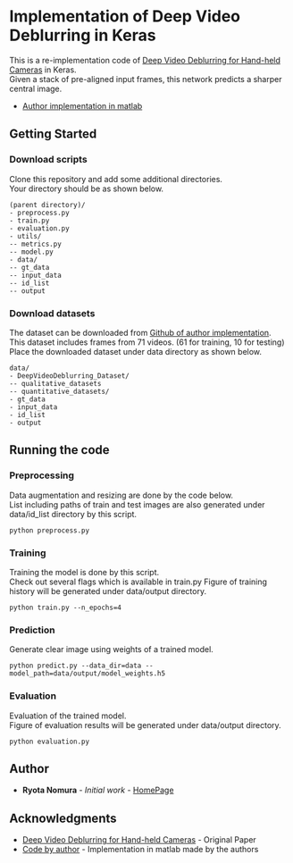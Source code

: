 # Implementation of Deep Video Deblurring in Keras

This is a re-implementation code of [Deep Video Deblurring for Hand-held Cameras](https://openaccess.thecvf.com/content_cvpr_2017/papers/Su_Deep_Video_Deblurring_CVPR_2017_paper.pdf) in Keras.  
Given a stack of pre-aligned input frames, this network predicts a sharper central image.  
* [Author implementation in matlab](https://github.com/shuochsu/DeepVideoDeblurring)

## Getting Started

### Download scripts

Clone this repository and add some additional directories.  
Your directory should be as shown below. 

```
(parent directory)/
- preprocess.py
- train.py
- evaluation.py
- utils/
-- metrics.py
-- model.py
- data/
-- gt_data
-- input_data
-- id_list
-- output
```

### Download datasets

The dataset can be downloaded from [Github of author implementation](https://github.com/shuochsu/DeepVideoDeblurring).  
This dataset includes frames from 71 videos. (61 for training, 10 for testing)  
Place the downloaded dataset under data directory as shown below.  

```
data/
- DeepVideoDeblurring_Dataset/
-- qualitative_datasets
-- quantitative_datasets/
- gt_data
- input_data
- id_list
- output
```

## Running the code

### Preprocessing

Data augmentation and resizing are done by the code below.  
List including paths of train and test images are also generated under data/id_list directory by this script.  

```
python preprocess.py
```

### Training

Training the model is done by this script.  
Check out several flags which is available in train.py
Figure of training history will be generated under data/output directory.  

```
python train.py --n_epochs=4 
```

### Prediction

Generate clear image using weights of a trained model.  

```
python predict.py --data_dir=data --model_path=data/output/model_weights.h5
```

### Evaluation

Evaluation of the trained model.  
Figure of evaluation results will be generated under data/output directory.  

```
python evaluation.py
```

## Author

* **Ryota Nomura** - *Initial work* - [HomePage](http://ryota-n.info/)


## Acknowledgments

* [Deep Video Deblurring for Hand-held Cameras](https://openaccess.thecvf.com/content_cvpr_2017/papers/Su_Deep_Video_Deblurring_CVPR_2017_paper.pdf) - Original Paper
* [Code by author](https://github.com/shuochsu/DeepVideoDeblurring) - Implementation in matlab made by the authors

